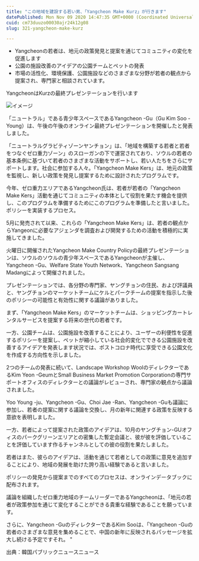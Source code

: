 ```yaml
---
title: "この地域を建設する若い男、「Yangcheon Make Kurz」が行きます"
datePublished: Mon Nov 09 2020 14:47:35 GMT+0000 (Coordinated Universal Time)
cuid: cm73duuzo00030ajr24k12g08
slug: 321-yangcheon-make-kurz

---
```



- Yangcheonの若者は、地元の政策発見と提案を通じてコミュニティの変化を促進します
- 公園の施設改善のアイデアの公園チームとペットの発表
- 市場の活性化、環境保護、公園施設などのさまざまな分野が若者の観点から提案され、専門家と相談されています。

YangcheonはKurzの最終プレゼンテーションを行います

![イメージ](https://cdn.hashnode.com/res/hashnode/image/upload/v1739453758051/5a13a56c-07b8-4549-a015-287a6672a635.jpeg)

「ニュートラル」である青少年スペースであるYangcheon -Gu（Gu Kim Soo -Young）は、午後の午後のオンライン最終プレゼンテーションを開催したと発表しました。

「ニュートラルグラビティゾーンヤンチョン」は、「地域を構築する若者と若者をつなぐゼロ重力ゾーン」のスローガンの下で運営されており、ソウルの若者の基本条例に基づいて若者のさまざまな活動をサポートし、若い人たちをさらにサポートします。社会に参加する人々。「Yangcheon Make Kers」は、地元の政策を監視し、新しい政策を発見し提案するために設計されたプログラムです。

今年、ゼロ重力エリアであるYangcheon氏は、若者が若者の「Yangcheon Make Kers」活動を通じてコミュニティの本体として役割を果たす機会を提供し、このプログラムを準備するためにこのプログラムを準備したと言いました。ポリシーを実装するプロセス。

5月に発売されて以来、これらの「Yangcheon Make Kers」は、若者の観点からYangeonに必要なアジェンダを調査および開発するための活動を積極的に実施してきました。

火曜日に開催されたYangcheon Make Country Policyの最終プレゼンテーションは、ソウルのソウルの青少年スペースであるYangcheonが主催し、Yangcheon -Gu、Welfare State Youth Network、Yangcheon Sangsang Madangによって開催されました。

プレゼンテーションでは、各分野の専門家、ヤングチョンの住民、および評議員と、ヤングチョンのマーケットチームにケルとパークチームの提案を指示した後のポリシーの可能性と有効性に関する議論がありました。

まず、「Yangcheon Make Kers」のマーケットチームは、ショッピングカートレンタルサービスを提案する将来の世代の若者です。

一方、公園チームは、公園施設を改善することにより、ユーザーの利便性を促進するポリシーを提案し、ペットが縮小している社会的変化でできる公園施設を改善するアイデアを発表します状況では、ポストコロナ時代に享受できる公園文化を作成する方向性を示しました。

2つのチームの発表に続いて、Landscape Workshop WoolのディレクターであるKim Yeon -GeumとSmall Business Market Promotion Corporationの専門サポートオフィスのディレクターとの議論がレビューされ、専門家の観点から議論されました。

Yoo Young -ju、Yangcheon -Gu、Choi Jae -Ran、Yangcheon -Guも議論に参加し、若者の提案に関する議論を交換し、月の新年に関連する政策を反映する意欲を表明しました。

一方、若者によって提案された政策のアイデアは、10月のヤングチョン-GUオフィスのパークグリーンエリアとの密集した暫定会議と、彼が彼を評価していることを評価しています作るチャンネルとしての彼の役割を果たしました。

若者はまた、彼らのアイデアは、活動を通じて若者としての政策に意見を追加することにより、地域の発展を助けた誇り高い経験であると言いました。

ポリシーの発見から提案までのすべてのプロセスは、オンラインデータブックに配布されます。

議論を組織したゼロ重力地域のチームリーダーであるYangcheonは、「地元の若者が政策参加を通じて変化することができる貴重な経験であることを願っています。

さらに、Yangcheon -GuのディレクターであるKim Sooは、「Yangcheon -Guの若者のさまざまな意見を集めることで、中国の新年に反映されるパッセージを拡大し続ける予定ですそれ。 "

出典：韓国パブリックニュースニュース